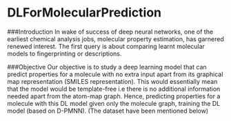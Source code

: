 # DLForMolecularPrediction
###Introduction
In wake of success of deep neural networks, one of the earliest chemical analysis jobs, molecular property estimation, has garnered renewed interest. The first query is about comparing learnt molecular models to fingerprinting or descriptions.

###Objective
Our objective is to study a deep learning model that can predict properties for a molecule with no extra input apart from its graphical map representation (SMILES representation). This would essentially mean that the model would be template-free i.e there is no additional information needed apart from the atom-map graph.
Hence, predicting properties for a molecule with this DL model given only the molecule graph, training the DL model (based on D-PMNN). (The dataset have been mentioned below)
